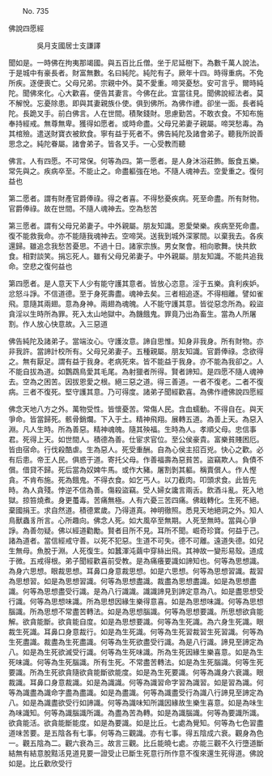 ﻿　　No. 735

佛說四愿經

　　　　吳月支國居士支謙譯


聞如是。一時佛在拘夷那竭國。與五百比丘僧。坐于尼延樹下。為數千萬人說法。于是城中有豪長者。財富無數。名曰純陀。純陀有子。厥年十四。時得重病。不免所疾。逐便喪亡。父母兄弟。宗親中外。莫不愛重。啼哭憂愁。安可言乎。爾時純陀。聞佛來化。心大歡喜。便告其妻言。今佛在此。宜當往見。聞佛說經法者。莫不解悅。忘憂除患。即與其妻親族仆使。俱到佛所。為佛作禮。卻坐一面。長者純陀。長跪叉手。前白佛言。人在世間。積聚錢財。思慮勤苦。不敢衣食。不知布施奉持經戒。無尊無卑。獲得如愿者。或時命盡。父母兄弟妻子親屬。啼哭愁毒。為其棺殮。遣送財寶衣被飲食。寧有益于死者不。佛告純陀及諸會弟子。聽我所說善思念之。純陀眷屬。諸會弟子。皆各叉手。一心受教而聽

佛言。人有四愿。不可常保。何等為四。第一愿者。是人身沐浴莊飾。飯食五樂。常先與之。疾病卒至。不能止之。命盡軀強在地。不隨人魂神去。空愛重之。復何益也

第二愿者。謂有財產官爵俸祿。得之者喜。不得愁憂疾病。死至命盡。所有財物。官爵俸祿。故在世間。不隨人魂神去。空為愁苦

第三愿者。謂有父母兄弟妻子。中外親屬。朋友知識。恩愛榮樂。疾病至死命盡。復不能救我命。亦不能隨我魂神去。空啼哭。送我到城外深冢間。以棄我去。各疾還歸。雖追念我愁苦憂思。不過十日。諸家宗族。男女聚會。相向歌舞。快共飲食。相對談笑。捐忘死人。雖有父母兄弟妻子。中外親屬。朋友知識。不能共追我命。空悲之復何益也

第四愿者。是人意天下人少有能守護其意者。皆放心恣意。淫于五樂。貪利疾妒。忿怒斗諍。不信道德。至于身死壽盡。魂神去矣。三者相追逐。不得相離。譬如雀飛。意隨其兩翅。意為身神。兩翅為魂魄。人不能守護其意。皆從惡念所為。殺盜貪淫以生時所為罪。死入太山地獄中。為饑餓鬼。罪竟乃出為畜生。當為人所屠割。作人放心快意故。入三惡道

佛告純陀及諸弟子。當端汝心。守護汝意。諦自思惟。知身非我身。所有財物。亦非我許。當諦計校所有。父母兄弟妻子。五種親屬。朋友知識。官爵俸祿。念欲得之。無有厭足。謂有益于我身。老病死來。皆不能益于我身。亦不能為我卻之。人不能自拔為道。如鸚鵡鳥愛其毛尾。為射獵者所得。賢者諦知。是四愿不隨人魂神去。空為之困苦。因拔恩愛之根。絕三惡之道。得三善道。一者不復老。二者不復病。三者不復死。堅守護其意。乃可得度。諸弟子聞經歡喜。為佛作禮佛說四愿經



佛念天地八方之外。萬物受性。皆懷憂苦。常傷人民。含血蠕動。不得自在。與天爭命。皆當歸死。骸骨銷爛。下入于土。精神飛翔。展轉五道。為善上天。為惡入淵。凡人生時。所為善惡。精神魂魄。隨其殃福。生時為人。孝順父母。忠信事君。死得上天。如世間人。積德為善。仕宦求官位。至公侯豪貴。富樂貧賤困厄。皆由宿命。行伐殺酷虐。生為惡人。死受重酬。自為心侯主招百兇。快心之歡。必有后患。帝王人民。俱惑于道。寄托父母。作善福壽為惡貧苦。盜竊欺人。負債不償。借貸不歸。死后當為奴婢牛馬。或作大豬。屠割剝其軀。稱賣償人。作人慳貪。不肯布施。死為餓鬼。不得衣食。如乞丐人。以刀截肉。叩頭求食。此皆先時。為人貪殘。悖逆不信為善。傷殺盜竊。受人婦女讒言兩舌。飲酒斗亂。死入地獄。掠笞燒煮。身更蠆毒。苦痛無極。人有六憂三苦四痛。佛戢轉化。生死不絕。棄國捐王。求自然道。積德累歲。乃得道真。神明徹照。悉見天地絕洞之外。知人鳥獸蟲豸所言。心所趣向。佛念人死。如大風卒至無期。人死至無時。當與心爭諍。為善勿疑。佛以經道勸勵。賢者目所不見。耳所不聞。崛奇珍寶。何益于己。諸為道者。當信經戒守善。以死不犯惡。生道不可失。德不可離。遠道失德。如兒生無母。魚脫于淵。人死復生。如蠶渾沌繭中穿絲出飛。其神故一變形易殼。道成于微。五戒得根。弟子聞經歡喜前受教。是為痛癢要識如諦知也。何等為思想識。為身六思想。眼裁思想。耳鼻口身意裁思想。如是六思想。何等為思想習識。裁習為思想習。如是為思想習識。何等為思想盡識。裁盡為思想盡識。如是為思想盡識。何等為思想盡受行識。是為八行識識。識識諦見到諦定意為八。如是盡思想受行識。何等為思想味識。所為思想因緣生樂得意喜。如是為思想味識。何等為思想腦識。所為思想不常盡苦轉法。如是為思想腦識。何等為思想要識。所思想欲貪能解。欲貪能斷。欲貪能自度。如是為思想要識。何等為生死識。為六身生死識。眼裁生死識。耳鼻口身意裁行。如是為生死識。何等為生死習裁習生死習識。何等為生死盡識。裁盡為生死盡識。何等為生死欲盡受行識。為是八行識。諦見至諦定為八。如是為生死欲滅受行識。何等為生死味識。所為生死因緣生樂喜意。如是為生死味識。何等為生死腦識。所有生死。不常盡苦轉法。如是為生死腦識。何等生死要識。所為生死欲貪隨欲貪能斷欲能度。如是為生死要識。何等為識身六衰識。眼裁識。耳鼻口身意裁識。如是為識識。何等為識習命字習為識習。如是習為識。何等為識盡為識命字盡為盡識。如是為盡識。何等為識盡受行為識八行諦見至諦定為八。如是為識盡欲受行如諦識。何等為識味知所識因緣故生樂生喜意。如是為味生為味識知。何等為識腦識所識。為盡為苦為轉。如是為識腦識。何等為要識所識。欲貪能活。欲貪能斷能度。如是為要識。如是比丘。七處為覺知。何等為七色習盡道味苦要。是五陰各有七事。何等為三觀識。亦有七事。得五陰成六衰。觀身為色一。觀五陰為二。觀六衰為三。故言三觀。比丘能曉七處。亦能三觀不久行墮道斷結無有結意脫黠活見道見要一證受止已斷生死意行所作意不復來還生死得道。佛說如是。比丘歡欣受行
